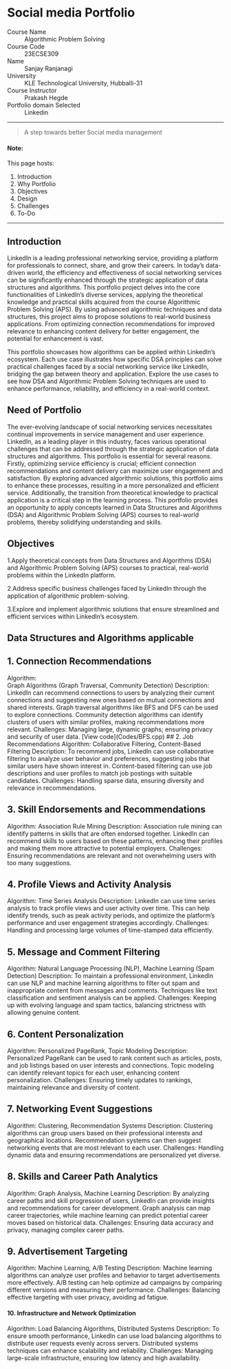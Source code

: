 # Social media Portfolio

<dl>
<dt>Course Name</dt>
<dd>Algorithmic Problem Solving</dd>
<dt>Course Code</dt>
<dd>23ECSE309</dd>
<dt>Name</dt>
<dd>Sanjay Ranjanagi</dd>
<dt>University</dt>
<dd>KLE Technological University, Hubballi-31</dd>
<dt>Course Instructor</dt>
<dd>Prakash Hegde</dd>
<dt>Portfolio domain Selected</dt>
<dd>Linkedin</dd>
</dl>

* * *

> A step towards better Social media management


#### Note:
This page hosts:

1. Introduction
2. Why Portfolio
3. Objectives
4. Design
5. Challenges
6. To-Do



* * *

## Introduction
LinkedIn is a leading professional networking service, providing a platform for professionals to connect, share, and grow their careers. In today’s data-driven world, the efficiency and effectiveness of social networking services can be significantly enhanced through the strategic application of data structures and algorithms. This portfolio project delves into the core functionalities of LinkedIn’s diverse services, applying the theoretical knowledge and practical skills acquired from the course Algorithmic Problem Solving (APS). By using advanced algorithmic techniques and data structures, this project aims to propose solutions to real-world business applications. From optimizing connection recommendations for improved relevance to enhancing content delivery for better engagement, the potential for enhancement is vast.

This portfolio showcases how algorithms can be applied within LinkedIn’s ecosystem. Each use case illustrates how specific DSA principles can solve practical challenges faced by a social networking service like LinkedIn, bridging the gap between theory and application. Explore the use cases to see how DSA and Algorithmic Problem Solving techniques are used to enhance performance, reliability, and efficiency in a real-world context.

## Need of Portfolio
The ever-evolving landscape of social networking services necessitates continual improvements in service management and user experience. LinkedIn, as a leading player in this industry, faces various operational challenges that can be addressed through the strategic application of data structures and algorithms. This portfolio is essential for several reasons. Firstly, optimizing service efficiency is crucial; efficient connection recommendations and content delivery can maximize user engagement and satisfaction. By exploring advanced algorithmic solutions, this portfolio aims to enhance these processes, resulting in a more personalized and efficient service. Additionally, the transition from theoretical knowledge to practical application is a critical step in the learning process. This portfolio provides an opportunity to apply concepts learned in Data Structures and Algorithms (DSA) and Algorithmic Problem Solving (APS) courses to real-world problems, thereby solidifying understanding and skills.

## Objectives
1.Apply theoretical concepts from Data Structures and Algorithms (DSA) and Algorithmic Problem Solving (APS) courses to practical, real-world problems within the LinkedIn platform.

2.Address specific business challenges faced by LinkedIn through the application of algorithmic problem-solving.

3.Explore and implement algorithmic solutions that ensure streamlined and efficient services within LinkedIn’s ecosystem.

## Data Structures and Algorithms applicable
## 1. Connection Recommendations
<dt>Algorithm:</dt> Graph Algorithms (Graph Traversal, Community Detection)
Description: LinkedIn can recommend connections to users by analyzing their current connections and suggesting new ones based on mutual connections and shared interests. Graph traversal algorithms like BFS and DFS can be used to explore connections. Community detection algorithms can identify clusters of users with similar profiles, making recommendations more relevant.
Challenges: Managing large, dynamic graphs; ensuring privacy and security of user data.
[View code](Codes/BFS.cpp)
## 2. Job Recommendations
Algorithm: Collaborative Filtering, Content-Based Filtering
Description: To recommend jobs, LinkedIn can use collaborative filtering to analyze user behavior and preferences, suggesting jobs that similar users have shown interest in. Content-based filtering can use job descriptions and user profiles to match job postings with suitable candidates.
Challenges: Handling sparse data, ensuring diversity and relevance in recommendations.

## 3. Skill Endorsements and Recommendations 
Algorithm: Association Rule Mining
Description: Association rule mining can identify patterns in skills that are often endorsed together. LinkedIn can recommend skills to users based on these patterns, enhancing their profiles and making them more attractive to potential employers.
Challenges: Ensuring recommendations are relevant and not overwhelming users with too many suggestions.
## 4. Profile Views and Activity Analysis
Algorithm: Time Series Analysis
Description: LinkedIn can use time series analysis to track profile views and user activity over time. This can help identify trends, such as peak activity periods, and optimize the platform’s performance and user engagement strategies accordingly.
Challenges: Handling and processing large volumes of time-stamped data efficiently.
## 5. Message and Comment Filtering
Algorithm: Natural Language Processing (NLP), Machine Learning (Spam Detection)
Description: To maintain a professional environment, LinkedIn can use NLP and machine learning algorithms to filter out spam and inappropriate content from messages and comments. Techniques like text classification and sentiment analysis can be applied.
Challenges: Keeping up with evolving language and spam tactics, balancing strictness with allowing genuine content.
## 6. Content Personalization
Algorithm: Personalized PageRank, Topic Modeling
Description: Personalized PageRank can be used to rank content such as articles, posts, and job listings based on user interests and connections. Topic modeling can identify relevant topics for each user, enhancing content personalization.
Challenges: Ensuring timely updates to rankings, maintaining relevance and diversity of content.
## 7. Networking Event Suggestions
Algorithm: Clustering, Recommendation Systems
Description: Clustering algorithms can group users based on their professional interests and geographical locations. Recommendation systems can then suggest networking events that are most relevant to each user.
Challenges: Handling dynamic data and ensuring recommendations are personalized yet diverse.
## 8. Skills and Career Path Analytics
Algorithm: Graph Analysis, Machine Learning
Description: By analyzing career paths and skill progression of users, LinkedIn can provide insights and recommendations for career development. Graph analysis can map career trajectories, while machine learning can predict potential career moves based on historical data.
Challenges: Ensuring data accuracy and privacy, managing complex career paths.
## 9. Advertisement Targeting
Algorithm: Machine Learning, A/B Testing
Description: Machine learning algorithms can analyze user profiles and behavior to target advertisements more effectively. A/B testing can help optimize ad campaigns by comparing different versions and measuring their performance.
Challenges: Balancing effective targeting with user privacy, avoiding ad fatigue.
#### 10. Infrastructure and Network Optimization
Algorithm: Load Balancing Algorithms, Distributed Systems
Description: To ensure smooth performance, LinkedIn can use load balancing algorithms to distribute user requests evenly across servers. Distributed systems techniques can enhance scalability and reliability.
Challenges: Managing large-scale infrastructure, ensuring low latency and high availability.


